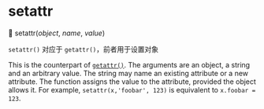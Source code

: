 # setattr

🔨 setattr(*object*, *name*, *value*)

`setattr()` 对应于 `getattr()`，前者用于设置对象



This is the counterpart of [`getattr()`](https://docs.python.org/3.7/library/functions.html#getattr). The arguments are an object, a string and an arbitrary value. The string may name an existing attribute or a new attribute. The function assigns the value to the attribute, provided the object allows it. For example, `setattr(x,'foobar', 123)` is equivalent to `x.foobar = 123`.